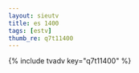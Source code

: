 ```yaml
--- 
layout: sieutv
title: es 1400
tags: [estv]
thumb_re: q7t11400
---
```

{% include tvadv key="q7t11400" %} 
